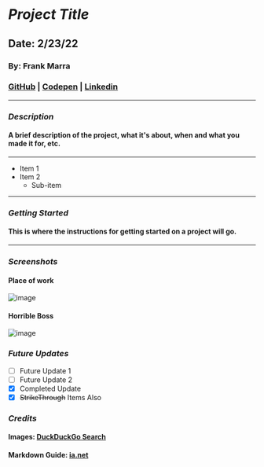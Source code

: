 # **_Project Title_**

## Date: 2/23/22

### By: Frank Marra

### [GitHub](https://github.com/frankmarra/) | [Codepen](https://codepen.io/Silverbeard) | [Linkedin](https://www.linkedin.com/in/frank-marra-5b5857a3)

---

### **_Description_**

#### A brief description of the project, what it's about, when and what you made it for, etc.

---

- Item 1
- Item 2
  - Sub-item

---

### **_Getting Started_**

#### This is where the instructions for getting started on a project will go.

---

### **_Screenshots_**

#### Place of work

![image](https://external-content.duckduckgo.com/iu/?u=https%3A%2F%2Fres.cloudinary.com%2Fteepublic%2Fimage%2Fprivate%2Fs--JRGstQ_A--%2Ft_Preview%2Fb_rgb%3A000000%2Cc_limit%2Cf_auto%2Ch_630%2Cq_90%2Cw_630%2Fv1567195923%2Fproduction%2Fdesigns%2F5796433_0.jpg&f=1&nofb=1)

#### Horrible Boss

![image](https://external-content.duckduckgo.com/iu/?u=https%3A%2F%2Fpm1.narvii.com%2F6467%2Fe4a3887e28f1cfe85c3cf654ceafe18fac1ccdf5_hq.jpg&f=1&nofb=1)

### **_Future Updates_**

- [ ] Future Update 1
- [ ] Future Update 2
- [x] Completed Update
- [x] ~~StrikeThrough~~ Items Also

### **_Credits_**

#### Images: [DuckDuckGo Search](https://duckduckgo.com)

#### Markdown Guide: [ia.net](https://ia.net/writer/support/general/markdown-guide)
